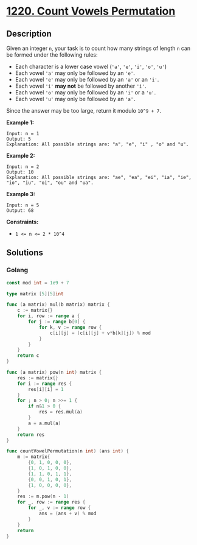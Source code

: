 # [1220. Count Vowels Permutation](https://leetcode-cn.com/problems/count-vowels-permutation/)



## Description


Given an integer `n`, your task is to count how many strings of length `n` can be formed under the following rules:

- Each character is a lower case vowel (`'a'`, `'e'`, `'i'`, `'o'`, `'u'`)
- Each vowel `'a'` may only be followed by an `'e'`.
- Each vowel `'e'` may only be followed by an `'a'` or an `'i'`.
- Each vowel `'i'` **may not** be followed by another `'i'`.
- Each vowel `'o'` may only be followed by an `'i'` or a `'u'`.
- Each vowel `'u'` may only be followed by an `'a'.`

Since the answer may be too large, return it modulo `10^9 + 7.`

 

**Example 1:**

```
Input: n = 1
Output: 5
Explanation: All possible strings are: "a", "e", "i" , "o" and "u".
```

**Example 2:**

```
Input: n = 2
Output: 10
Explanation: All possible strings are: "ae", "ea", "ei", "ia", "ie", "io", "iu", "oi", "ou" and "ua".
```

**Example 3:** 

```
Input: n = 5
Output: 68
```

 

**Constraints:**

- `1 <= n <= 2 * 10^4`



## Solutions

### Golang

```go
const mod int = 1e9 + 7

type matrix [5][5]int

func (a matrix) mul(b matrix) matrix {
    c := matrix{}
    for i, row := range a {
        for j := range b[0] {
            for k, v := range row {
                c[i][j] = (c[i][j] + v*b[k][j]) % mod
            }
        }
    }
    return c
}

func (a matrix) pow(n int) matrix {
    res := matrix{}
    for i := range res {
        res[i][i] = 1
    }
    for ; n > 0; n >>= 1 {
        if n&1 > 0 {
            res = res.mul(a)
        }
        a = a.mul(a)
    }
    return res
}

func countVowelPermutation(n int) (ans int) {
    m := matrix{
        {0, 1, 0, 0, 0},
        {1, 0, 1, 0, 0},
        {1, 1, 0, 1, 1},
        {0, 0, 1, 0, 1},
        {1, 0, 0, 0, 0},
    }
    res := m.pow(n - 1)
    for _, row := range res {
        for _, v := range row {
            ans = (ans + v) % mod
        }
    }
    return
}
```

